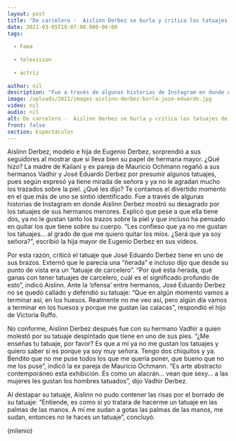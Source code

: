 ```yaml
---
layout: post
title: "De carcelero -  Aislinn Derbez se burla y critica los tatuajes de José Eduardo y Vadhir"
date: 2021-03-05T19:07:00.000-06:00
tags:
  
  - Fama
  
  - television
  
  - actriz
  
author: nil
description: "Fue a través de algunas historias de Instagram en donde Aislinn Derbez mostró su desagrado por los tatuajes de sus hermanos menores. Explicó que pese a que ella tiene dos, ya no le gustan tanto los trazos sobre la piel. "
image: /uploads/2021/images-aislinn-derbez-burla-jose-eduardo.jpg
video: nil
audio: nil
alt: De carcelero -  Aislinn Derbez se burla y critica los tatuajes de José Eduardo y Vadhir
front: false
section: Espectáculos
---
```


Aislinn Derbez, modelo e hija de Eugenio Derbez, sorprendió a sus seguidores al mostrar que sí lleva bien su papel de hermana mayor. ¿Qué hizo? La madre de Kailani y ex pareja de Mauricio Ochmann regañó a sus hermanos Vadhir y José Eduardo Derbez por presumir algunos tatuajes, pues según expresó ya tiene mirada de señora y ya no le agradan mucho los trazados sobre la piel. ¿Qué les dijo? Te contamos el divertido momento en el que más de uno se sintió identificado. Fue a través de algunas historias de Instagram en donde Aislinn Derbez mostró su desagrado por los tatuajes de sus hermanos menores. Explicó que pese a que ella tiene dos, ya no le gustan tanto los trazos sobre la piel y que incluso ha pensado en quitar los que tiene sobre su cuerpo. “Les confieso que ya no me gustan los tatuajes... al grado de que me quiero quitar los míos. ¿Será que ya soy señora?”, escribió la hija mayor de Eugenio Derbez en sus videos. 

Por esta razón, criticó el tatuaje que José Eduardo Derbez tiene en uno de sus brazos. Externó que le parecía una “ñerada” e incluso dijo que desde su punto de vista era un “tatuaje de carcelero”. “Por qué esta ñerada, qué ganas con tener tatuajes de carcelero, cuál es el significado profundo de esto”, indicó Aislinn. Ante la ‘ofensa’ entre hermanos, José Eduardo Derbez no se quedó callado y defendió su tatuaje: “Que en algún momento vamos a terminar así, en los huesos. Realmente no me veo así, pero algún día vamos a terminar en los huesos y porque me gustan las calacas”, respondió el hijo de Victoria Ruffo. 

No conforme, Aislinn Derbez después fue con su hermano Vadhir a quien molestó por su tatuaje despintado que tiene en uno de sus pies. “¿Me enseñas tu tatuaje, por favor? Es que a mí ya no me gustan los tatuajes y quiero saber si es porque ya soy muy señora. Tengo dos chiquitos y ya. Bendito que no me puse todos los que me quería poner, que bueno que no me los puse”, indicó la ex pareja de Mauricio Ochmann. “Es arte abstracto contemporáneo esta exhibición. Es como un alacrán... vean que sexy... a las mujeres les gustan los hombres tatuados”, dijo Vadhir Derbez. 

Al destapar su tatuaje, Aislinn no pudo contener las risas por el borrado de su tatuaje: “Entiende, es como si yo tratara de hacerme un tatuaje en las palmas de las manos. A mí me sudan a gotas las palmas de las manos, me sudan, entonces no te haces un tatuaje”, concluyó. 

(milenio)